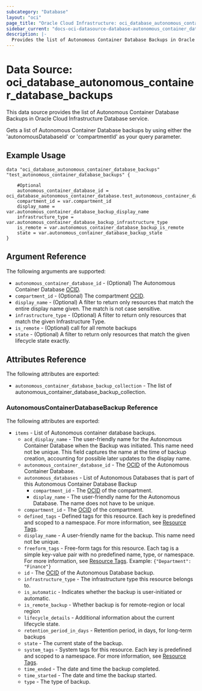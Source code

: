 ```yaml
---
subcategory: "Database"
layout: "oci"
page_title: "Oracle Cloud Infrastructure: oci_database_autonomous_container_database_backups"
sidebar_current: "docs-oci-datasource-database-autonomous_container_database_backups"
description: |-
  Provides the list of Autonomous Container Database Backups in Oracle Cloud Infrastructure Database service
---
```


# Data Source: oci_database_autonomous_container_database_backups
This data source provides the list of Autonomous Container Database Backups in Oracle Cloud Infrastructure Database service.

Gets a list of Autonomous Container Database backups by using either the 'autonomousDatabaseId' or 'compartmentId' as your query parameter.


## Example Usage

```hcl
data "oci_database_autonomous_container_database_backups" "test_autonomous_container_database_backups" {

	#Optional
	autonomous_container_database_id = oci_database_autonomous_container_database.test_autonomous_container_database.id
	compartment_id = var.compartment_id
	display_name = var.autonomous_container_database_backup_display_name
	infrastructure_type = var.autonomous_container_database_backup_infrastructure_type
	is_remote = var.autonomous_container_database_backup_is_remote
	state = var.autonomous_container_database_backup_state
}
```

## Argument Reference

The following arguments are supported:

* `autonomous_container_database_id` - (Optional) The Autonomous Container Database [OCID](https://docs.cloud.oracle.com/iaas/Content/General/Concepts/identifiers.htm).
* `compartment_id` - (Optional) The compartment [OCID](https://docs.cloud.oracle.com/iaas/Content/General/Concepts/identifiers.htm).
* `display_name` - (Optional) A filter to return only resources that match the entire display name given. The match is not case sensitive.
* `infrastructure_type` - (Optional) A filter to return only resources that match the given Infrastructure Type.
* `is_remote` - (Optional) call for all remote backups
* `state` - (Optional) A filter to return only resources that match the given lifecycle state exactly.


## Attributes Reference

The following attributes are exported:

* `autonomous_container_database_backup_collection` - The list of autonomous_container_database_backup_collection.

### AutonomousContainerDatabaseBackup Reference

The following attributes are exported:

* `items` - List of Autonomous container database backups.
	* `acd_display_name` - The user-friendly name for the Autonomous Container Database when the Backup was initiated. This name need not be unique. This field captures the name at the time of backup creation, accounting for possible later updates to the display name.
	* `autonomous_container_database_id` - The [OCID](https://docs.cloud.oracle.com/iaas/Content/General/Concepts/identifiers.htm) of the Autonomous Container Database.
	* `autonomous_databases` - List of Autonomous Databases that is part of this Autonomous Container Database Backup
		* `compartment_id` - The [OCID](https://docs.cloud.oracle.com/iaas/Content/General/Concepts/identifiers.htm) of the compartment.
		* `display_name` - The user-friendly name for the Autonomous Database. The name does not have to be unique.
	* `compartment_id` - The [OCID](https://docs.cloud.oracle.com/iaas/Content/General/Concepts/identifiers.htm) of the compartment.
	* `defined_tags` - Defined tags for this resource. Each key is predefined and scoped to a namespace. For more information, see [Resource Tags](https://docs.cloud.oracle.com/iaas/Content/General/Concepts/resourcetags.htm). 
	* `display_name` - A user-friendly name for the backup. This name need not be unique.
	* `freeform_tags` - Free-form tags for this resource. Each tag is a simple key-value pair with no predefined name, type, or namespace. For more information, see [Resource Tags](https://docs.cloud.oracle.com/iaas/Content/General/Concepts/resourcetags.htm).  Example: `{"Department": "Finance"}` 
	* `id` - The [OCID](https://docs.cloud.oracle.com/iaas/Content/General/Concepts/identifiers.htm) of the Autonomous Database backup.
	* `infrastructure_type` - The infrastructure type this resource belongs to.
	* `is_automatic` - Indicates whether the backup is user-initiated or automatic.
	* `is_remote_backup` - Whether backup is for remote-region or local region
	* `lifecycle_details` - Additional information about the current lifecycle state.
	* `retention_period_in_days` - Retention period, in days, for long-term backups
	* `state` - The current state of the backup.
	* `system_tags` - System tags for this resource. Each key is predefined and scoped to a namespace. For more information, see [Resource Tags](https://docs.cloud.oracle.com/iaas/Content/General/Concepts/resourcetags.htm). 
	* `time_ended` - The date and time the backup completed.
	* `time_started` - The date and time the backup started.
	* `type` - The type of backup.

